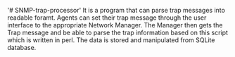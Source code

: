 '# SNMP-trap-processor' 
It is a program that can parse trap messages into readable foramt. Agents can set their trap message through the user interface to the appropriate Network Manager. The Manager then gets the Trap message and be able to parse the trap information based on this script which is written in perl. The data is stored and manipulated from SQLite database.
